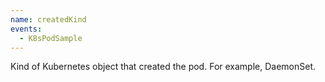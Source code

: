 ```yaml
---
name: createdKind
events:
  - K8sPodSample
---
```


Kind of Kubernetes object that created the pod. For example, DaemonSet.